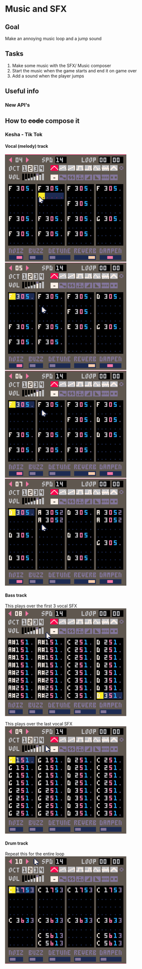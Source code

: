 # Music and SFX
## Goal
Make an annoying music loop and a jump sound
## Tasks
1. Make some music with the SFX/ Music composer
2. Start the music when the game starts and end it on game over
3. Add a sound when the player jumps
## Useful info
### New API's

## How to ~~code~~ compose it
### Kesha - Tik Tok
#### Vocal (melody) track
<img src="./assets/music/kesha/kesha-vocals-1.png" width="400"/>
<img src="./assets/music/kesha/kesha-vocals-2.png" width="400"/>
<img src="./assets/music/kesha/kesha-vocals-3.png" width="400"/>
<img src="./assets/music/kesha/kesha-vocals-4.png" width="400"/>

#### Bass track
This plays over the first 3 vocal SFX
<img src="./assets/music/kesha/kesha-bass-1.png" width="400"/>

This plays over the last vocal SFX
<img src="./assets/music/kesha/kesha-bass-2.png" width="400"/>

#### Drum track
Repeat this for the entire loop
<img src="./assets/music/kesha/kesha-drums.png" width="400"/>